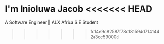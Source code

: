 I'm Inioluwa Jacob
<<<<<<< HEAD
=======
A Software Engineer || ALX Africa S.E Student
>>>>>>> fd14e9c82587f78c181594d7141442a3cc59000d
